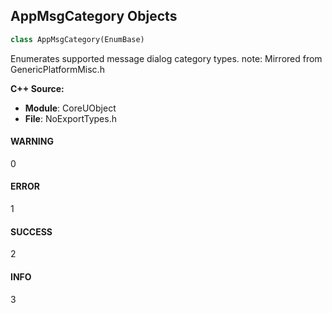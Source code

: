 ## AppMsgCategory Objects

```python
class AppMsgCategory(EnumBase)
```

Enumerates supported message dialog category types.
note: Mirrored from GenericPlatformMisc.h

**C++ Source:**

- **Module**: CoreUObject
- **File**: NoExportTypes.h

<a id="unreal.AppMsgCategory.WARNING"></a>

#### WARNING

0

<a id="unreal.AppMsgCategory.ERROR"></a>

#### ERROR

1

<a id="unreal.AppMsgCategory.SUCCESS"></a>

#### SUCCESS

2

<a id="unreal.AppMsgCategory.INFO"></a>

#### INFO

3

<a id="unreal.AppReturnType"></a>